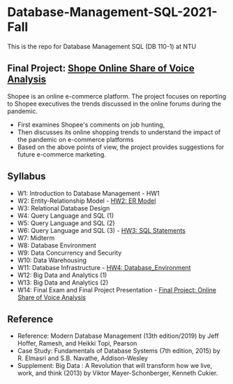 # Database-Management-SQL-2021-Fall
This is the repo for Database Management SQL (DB 110-1) at NTU

## Final Project: [Shope Online Share of Voice Analysis](https://github.com/anniechen0506/Database-Management-SQL-2021-Fall/tree/main/Final_Project_Share%20of%20Voice%20Analysis)
Shopee is an online e-commerce platform.
The project focuses on reporting to Shopee executives the trends discussed in the online forums during the pandemic. 
 - First examines Shopee's comments on job hunting, 
 - Then discusses its online shopping trends to understand the impact of the pandemic on e-commerce platforms
 - Based on the above points of view, the project provides suggestions for future e-commerce marketing.

## Syllabus
- W1: Introduction to Database Management - HW1
- W2: Entity-Relationship Model - [HW2: ER Model](https://github.com/anniechen0506/Database-Management-SQL-2021-Fall/tree/main/HW2_Entity-Relationship_Model)
- W3: Relational Database Design
- W4: Query Language and SQL (1)
- W5: Query Language and SQL (2) 
- W6: Query Language and SQL (3) - [HW3: SQL Statements](https://github.com/anniechen0506/Database-Management-SQL-2021-Fall/tree/main/HW3_SQL_Statements)
- W7: Midterm
- W8: Database Environment 
- W9: Data Concurrency and Security	
- W10: Data Warehousing
- W11: Database Infrastructure - [HW4: Database_Environment](https://github.com/anniechen0506/Database-Management-SQL-2021-Fall/tree/main/HW4_Database_Environment)
- W12: Big Data and Analytics (1) 
- W13: Big Data and Analytics (2)	
- W14: Final Exam and Final Project Presentation - [Final Project: Online Share of Voice Analysis](https://github.com/anniechen0506/Database-Management-SQL-2021-Fall/tree/main/Final_Project_Share%20of%20Voice%20Analysis)

## Reference
 - Reference: Modern Database Management (13th edition/2019) by Jeff Hoffer, Ramesh, and Heikki Topi, Pearson
 - Case Study: Fundamentals of Database Systems (7th edition, 2015) by R. Elmasri and S.B. Navathe, Addison-Wesley
 - Supplement: Big Data : A Revolution that will transform how we live, work, and think (2013) by Viktor Mayer-Schonberger, Kenneth Cukier.

